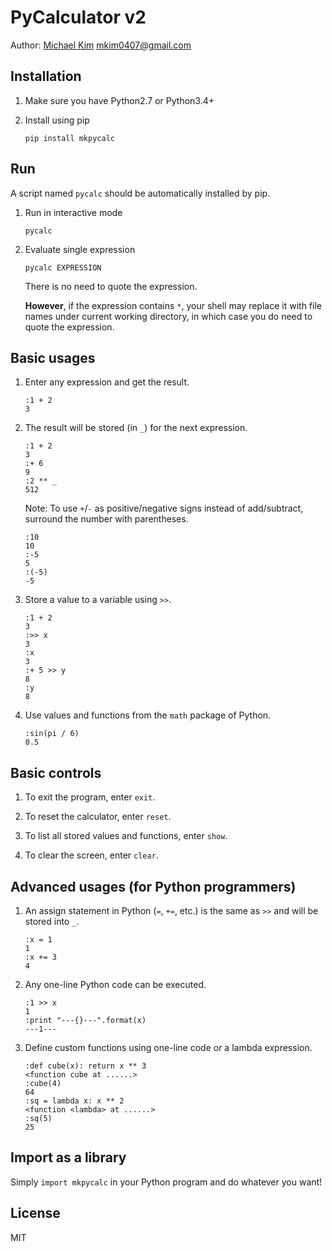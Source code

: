 # PyCalculator v2

Author: [Michael Kim](http://michaelkim0407.com) <mkim0407@gmail.com>

## Installation

1. Make sure you have Python2.7 or Python3.4+

2. Install using pip

    ```
    pip install mkpycalc
    ```

## Run

A script named `pycalc` should be automatically installed by pip.

1. Run in interactive mode

    ```
    pycalc
    ```

2. Evaluate single expression

    ```
    pycalc EXPRESSION
    ```

    There is no need to quote the expression.

    **However**, if the expression contains `*`, your shell may replace it with file names under current working directory, in which case you do need to quote the expression.

## Basic usages

1. Enter any expression and get the result.

    ```
    :1 + 2
    3
    ```

2. The result will be stored (in `_`) for the next expression.

    ```
    :1 + 2
    3
    :+ 6
    9
    :2 ** _
    512
    ```

    Note: To use `+`/`-` as positive/negative signs instead of add/subtract, surround the number with parentheses.

    ```
    :10
    10
    :-5
    5
    :(-5)
    -5
    ```

3. Store a value to a variable using `>>`.

    ```
    :1 + 2
    3
    :>> x
    3
    :x
    3
    :+ 5 >> y
    8
    :y
    8
    ```

4. Use values and functions from the `math` package of Python.

    ```
    :sin(pi / 6)
    0.5
    ```

## Basic controls

1. To exit the program, enter `exit`.

2. To reset the calculator, enter `reset`.

3. To list all stored values and functions, enter `show`.

4. To clear the screen, enter `clear`.

## Advanced usages (for Python programmers)

1. An assign statement in Python (`=`, `+=`, etc.) is the same as `>>` and will be stored into `_`.

    ```
    :x = 1
    1
    :x += 3
    4
    ```

2. Any one-line Python code can be executed.

    ```
    :1 >> x
    1
    :print "---{}---".format(x)
    ---1---
    ```

3. Define custom functions using one-line code or a lambda expression.

    ```
    :def cube(x): return x ** 3
    <function cube at ......>
    :cube(4)
    64
    :sq = lambda x: x ** 2
    <function <lambda> at ......>
    :sq(5)
    25
    ```

## Import as a library

Simply `import mkpycalc` in your Python program and do whatever you want!

## License

MIT
